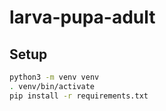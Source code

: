 # larva-pupa-adult

## Setup

```bash
python3 -m venv venv
. venv/bin/activate
pip install -r requirements.txt
```
